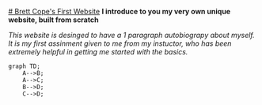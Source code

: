 <ins># Brett Cope's First Website</ins> 
**I introduce to you my very own unique website, built from scratch** 


*This website is desinged to have a 1 paragraph autobiograpy about myself. It is my first assinment given to me from my instuctor, who has been extremely helpful in getting me started with the basics.*
```mermaid
graph TD;
    A-->B;
    A-->C;
    B-->D;
    C-->D;
```
